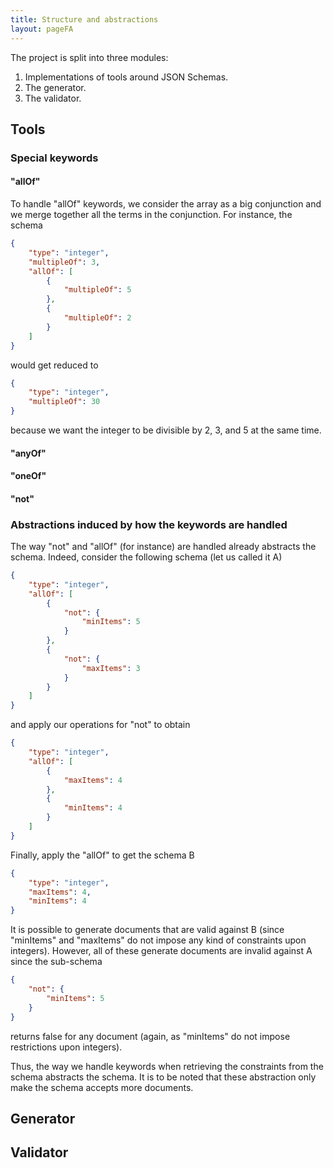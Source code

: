 ```yaml
---
title: Structure and abstractions
layout: pageFA
---
```


The project is split into three modules:
  1. Implementations of tools around JSON Schemas.
  2. The generator.
  3. The validator.

## Tools

### Special keywords
#### "allOf"
To handle "allOf" keywords, we consider the array as a big conjunction and we merge together all the terms in the conjunction.
For instance, the schema
```json
{
    "type": "integer",
    "multipleOf": 3,
    "allOf": [
        {
            "multipleOf": 5
        },
        {
            "multipleOf": 2
        }
    ]
}
```
would get reduced to
```json
{
    "type": "integer",
    "multipleOf": 30
}
```
because we want the integer to be divisible by 2, 3, and 5 at the same time.

#### "anyOf"

#### "oneOf"

#### "not"


### Abstractions induced by how the keywords are handled
The way "not" and "allOf" (for instance) are handled already abstracts the schema. Indeed, consider the following schema (let us called it A)
```json
{
    "type": "integer",
    "allOf": [
        {
            "not": {
                "minItems": 5
            }
        },
        {
            "not": {
                "maxItems": 3
            }
        }
    ]
}
```
and apply our operations for "not" to obtain
```json
{
    "type": "integer",
    "allOf": [
        {
            "maxItems": 4
        },
        {
            "minItems": 4
        }
    ]
}
```
Finally, apply the "allOf" to get the schema B
```json
{
    "type": "integer",
    "maxItems": 4,
    "minItems": 4
}
```

It is possible to generate documents that are valid against B (since "minItems" and "maxItems" do not impose any kind of constraints upon integers).
However, all of these generate documents are invalid against A since the sub-schema
```json
{
    "not": {
        "minItems": 5
    }
}
```
returns false for any document (again, as "minItems" do not impose restrictions upon integers).

Thus, the way we handle keywords when retrieving the constraints from the schema abstracts the schema.
It is to be noted that these abstraction only make the schema accepts more documents.

## Generator

## Validator
